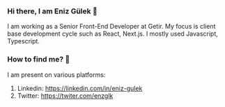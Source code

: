 ### Hi there, I am Eniz Gülek 👋

I am working as a Senior Front-End Developer at Getir. My focus is client base development cycle such as React, Next.js. I mostly used Javascript, Typescript. 

### How to find me? 📨

I am present on various platforms:

1. Linkedin: https://linkedin.com/in/eniz-gulek
2. Twitter: https://twiter.com/enzglk
